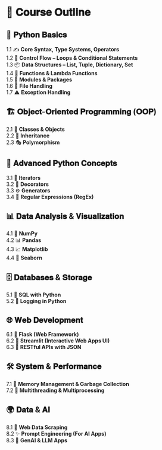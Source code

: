 # 📘 𝐂𝐨𝐮𝐫𝐬𝐞 𝐎𝐮𝐭𝐥𝐢𝐧𝐞  

## 🐍 𝐏𝐲𝐭𝐡𝐨𝐧 𝐁𝐚𝐬𝐢𝐜𝐬  
1.1 ✍️ **Core Syntax, Type Systems, Operators**  
1.2 🔄 **Control Flow – Loops & Conditional Statements**  
1.3 📦 **Data Structures – List, Tuple, Dictionary, Set**  
1.4 🔧 **Functions & Lambda Functions**  
1.5 📂 **Modules & Packages**  
1.6 📑 **File Handling**  
1.7 ⚠️ **Exception Handling**  

## 🏗️ 𝐎𝐛𝐣𝐞𝐜𝐭-𝐎𝐫𝐢𝐞𝐧𝐭𝐞𝐝 𝐏𝐫𝐨𝐠𝐫𝐚𝐦𝐦𝐢𝐧𝐠 (𝐎𝐎𝐏)  
2.1 🧱 **Classes & Objects**  
2.2 🧬 **Inheritance**  
2.3 🎭 **Polymorphism**  

## 🚀 𝐀𝐝𝐯𝐚𝐧𝐜𝐞𝐝 𝐏𝐲𝐭𝐡𝐨𝐧 𝐂𝐨𝐧𝐜𝐞𝐩𝐭𝐬  
3.1 🔁 **Iterators**  
3.2 🎀 **Decorators**  
3.3 ⚙️ **Generators**  
3.4 🔎 **Regular Expressions (RegEx)**  

## 📊 𝐃𝐚𝐭𝐚 𝐀𝐧𝐚𝐥𝐲𝐬𝐢𝐬 & 𝐕𝐢𝐬𝐮𝐚𝐥𝐢𝐳𝐚𝐭𝐢𝐨𝐧  
4.1 🔢 **NumPy**  
4.2 📊 **Pandas**  
4.3 📈 **Matplotlib**  
4.4 🌈 **Seaborn**  

## 🗄️ 𝐃𝐚𝐭𝐚𝐛𝐚𝐬𝐞𝐬 & 𝐒𝐭𝐨𝐫𝐚𝐠𝐞  
5.1 💾 **SQL with Python**  
5.2 📜 **Logging in Python**  

## 🌐 𝐖𝐞𝐛 𝐃𝐞𝐯𝐞𝐥𝐨𝐩𝐦𝐞𝐧𝐭  
6.1 🧩 **Flask (Web Framework)**  
6.2 🎨 **Streamlit (Interactive Web Apps UI)**  
6.3 🔌 **RESTful APIs with JSON**  

## 🛠️ 𝐒𝐲𝐬𝐭𝐞𝐦 & 𝐏𝐞𝐫𝐟𝐨𝐫𝐦𝐚𝐧𝐜𝐞  
7.1 🧹 **Memory Management & Garbage Collection**  
7.2 🧵 **Multithreading & Multiprocessing**  

## 🌍 𝐃𝐚𝐭𝐚 & 𝐀𝐈  
8.1 📡 **Web Data Scraping**  
8.2 ✨ **Prompt Engineering (For AI Apps)**  
8.3 🤖 **GenAI & LLM Apps**  
